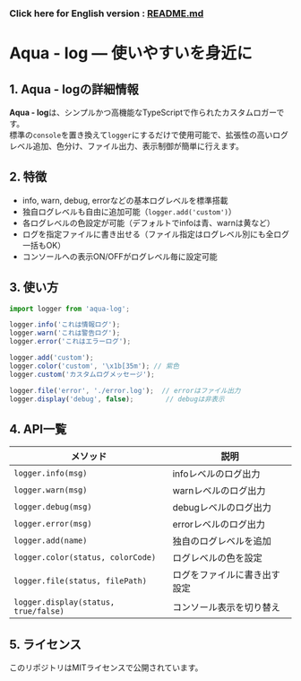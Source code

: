 ### Click here for English version : [README.md](./README.md)
# **Aqua - log** — 使いやすいを身近に

## 1. **Aqua - log**の詳細情報
**Aqua - log**は、シンプルかつ高機能なTypeScriptで作られたカスタムロガーです。  
標準の`console`を置き換えて`logger`にするだけで使用可能で、拡張性の高いログレベル追加、色分け、ファイル出力、表示制御が簡単に行えます。

## 2. 特徴
- info, warn, debug, errorなどの基本ログレベルを標準搭載  
- 独自ログレベルも自由に追加可能（`logger.add('custom')`）  
- 各ログレベルの色設定が可能（デフォルトでinfoは青、warnは黄など）  
- ログを指定ファイルに書き出せる（ファイル指定はログレベル別にも全ログ一括もOK）  
- コンソールへの表示ON/OFFがログレベル毎に設定可能  

## 3. 使い方

```js
import logger from 'aqua-log';

logger.info('これは情報ログ');
logger.warn('これは警告ログ');
logger.error('これはエラーログ');

logger.add('custom');
logger.color('custom', '\x1b[35m'); // 紫色
logger.custom('カスタムログメッセージ');

logger.file('error', './error.log');  // errorはファイル出力
logger.display('debug', false);        // debugは非表示
```
## 4. API一覧
| メソッド                                 | 説明             |
| ------------------------------------ | -------------- |
| `logger.info(msg)`                   | infoレベルのログ出力   |
| `logger.warn(msg)`                   | warnレベルのログ出力   |
| `logger.debug(msg)`                  | debugレベルのログ出力  |
| `logger.error(msg)`                  | errorレベルのログ出力  |
| `logger.add(name)`                   | 独自のログレベルを追加    |
| `logger.color(status, colorCode)`    | ログレベルの色を設定     |
| `logger.file(status, filePath)`      | ログをファイルに書き出す設定 |
| `logger.display(status, true/false)` | コンソール表示を切り替え   |

## 5. ライセンス
このリポジトリはMITライセンスで公開されています。
